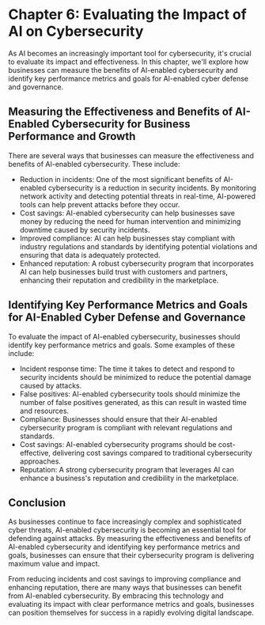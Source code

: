 Chapter 6: Evaluating the Impact of AI on Cybersecurity
=======================================================

As AI becomes an increasingly important tool for cybersecurity, it's crucial to evaluate its impact and effectiveness. In this chapter, we'll explore how businesses can measure the benefits of AI-enabled cybersecurity and identify key performance metrics and goals for AI-enabled cyber defense and governance.

Measuring the Effectiveness and Benefits of AI-Enabled Cybersecurity for Business Performance and Growth
--------------------------------------------------------------------------------------------------------

There are several ways that businesses can measure the effectiveness and benefits of AI-enabled cybersecurity. These include:

* Reduction in incidents: One of the most significant benefits of AI-enabled cybersecurity is a reduction in security incidents. By monitoring network activity and detecting potential threats in real-time, AI-powered tools can help prevent attacks before they occur.
* Cost savings: AI-enabled cybersecurity can help businesses save money by reducing the need for human intervention and minimizing downtime caused by security incidents.
* Improved compliance: AI can help businesses stay compliant with industry regulations and standards by identifying potential violations and ensuring that data is adequately protected.
* Enhanced reputation: A robust cybersecurity program that incorporates AI can help businesses build trust with customers and partners, enhancing their reputation and credibility in the marketplace.

Identifying Key Performance Metrics and Goals for AI-Enabled Cyber Defense and Governance
-----------------------------------------------------------------------------------------

To evaluate the impact of AI-enabled cybersecurity, businesses should identify key performance metrics and goals. Some examples of these include:

* Incident response time: The time it takes to detect and respond to security incidents should be minimized to reduce the potential damage caused by attacks.
* False positives: AI-enabled cybersecurity tools should minimize the number of false positives generated, as this can result in wasted time and resources.
* Compliance: Businesses should ensure that their AI-enabled cybersecurity program is compliant with relevant regulations and standards.
* Cost savings: AI-enabled cybersecurity programs should be cost-effective, delivering cost savings compared to traditional cybersecurity approaches.
* Reputation: A strong cybersecurity program that leverages AI can enhance a business's reputation and credibility in the marketplace.

Conclusion
----------

As businesses continue to face increasingly complex and sophisticated cyber threats, AI-enabled cybersecurity is becoming an essential tool for defending against attacks. By measuring the effectiveness and benefits of AI-enabled cybersecurity and identifying key performance metrics and goals, businesses can ensure that their cybersecurity program is delivering maximum value and impact.

From reducing incidents and cost savings to improving compliance and enhancing reputation, there are many ways that businesses can benefit from AI-enabled cybersecurity. By embracing this technology and evaluating its impact with clear performance metrics and goals, businesses can position themselves for success in a rapidly evolving digital landscape.
